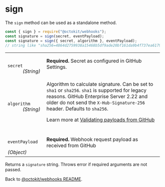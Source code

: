 # sign

The `sign` method can be used as a standalone method.

```js
const { sign } = require("@octokit/webhooks");
const signature = sign(secret, eventPayload);
const signature = sign({ secret, algorithm }, eventPayload);
// string like "sha256=4864d2759938a15468b5df9ade20bf161da9b4f737ea61794142f3484236bda3"
```

<table width="100%">
  <tr>
    <td>
      <code>
        secret
      </code>
      <em>(String)</em>
    </td>
    <td>
      <strong>Required.</strong>
      Secret as configured in GitHub Settings.
    </td>
  </tr>
  <tr>
    <td>
      <code>
        algorithm
      </code>
      <em>
        (String)
      </em>
    </td>
    <td>

Algorithm to calculate signature. Can be set to `sha1` or `sha256`. `sha1` is supported for legacy reasons. GitHub Enterprise Server 2.22 and older do not send the `X-Hub-Signature-256` header. Defaults to `sha256`.

Learn more at [Validating payloads from GitHub](https://docs.github.com/en/developers/webhooks-and-events/securing-your-webhooks#validating-payloads-from-github)

</td>
  </tr>
  <tr>
    <td>
      <code>
        eventPayload
      </code>
      <em>
        (Object)
      </em>
    </td>
    <td>
      <strong>Required.</strong>
      Webhook request payload as received from GitHub
    </td>
  </tr>
</table>

Returns a `signature` string. Throws error if required arguments are not passed.

Back to [@octokit/webhooks README](../../README.md).
